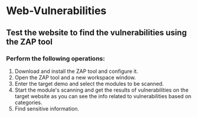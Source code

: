# Web-Vulnerabilities

## Test the website to find the vulnerabilities using the ZAP tool

### Perform the following operations:

1. Download and install the ZAP tool and configure it.
2. Open the ZAP tool and a new workspace window.
3. Enter the target demo and select the modules to be scanned.
4. Start the module's scanning and get the results of vulnerabilities on the target website as you can see the info related to vulnerabilities based on categories.
5. Find sensitive information. 
